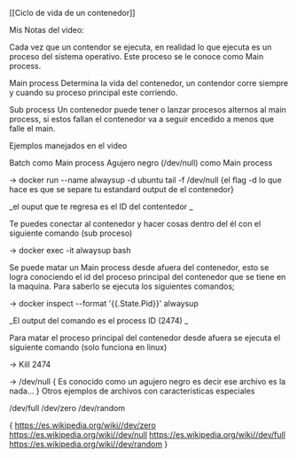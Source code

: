 [[Ciclo de vida de un contenedor]]

Mis Notas del video:

Cada vez que un contendor se ejecuta, en realidad lo que ejecuta es un proceso del sistema operativo. Este proceso se le conoce como Main process.

Main process
Determina la vida del contenedor, un contendor corre siempre y cuando su proceso principal este corriendo.

Sub process
Un contenedor puede tener o lanzar procesos alternos al main process, si estos fallan el contenedor va a seguir encedido a menos que falle el main.

Ejemplos manejados en el video

Batch como Main process
Agujero negro (/dev/null) como Main process

-> docker run --name alwaysup -d ubuntu tail -f /dev/null {el flag -d lo que hace es que se separe tu estandard output de el contenedor}

_el ouput que te regresa es el ID del contentedor _

Te puedes conectar al contenedor y hacer cosas dentro del él con el siguiente comando (sub proceso)

-> docker exec -it alwaysup bash

Se puede matar un Main process desde afuera del contenedor, esto se logra conociendo el id del proceso principal del contenedor que se tiene en la maquina. Para saberlo se ejecuta los siguientes comandos;

-> docker inspect --format '{{.State.Pid}}' alwaysup

_El output del comando es el process ID (2474) _

Para matar el proceso principal del contenedor desde afuera se ejecuta el siguiente comando (solo funciona en linux)

-> Kill 2474

-> /dev/null { Es conocido como un agujero negro es decir ese archivo es la nada… }
Otros ejemplos de archivos con caracteristicas especiales

/dev/full
/dev/zero
/dev/random

{
https://es.wikipedia.org/wiki//dev/zero
https://es.wikipedia.org/wiki//dev/null
https://es.wikipedia.org/wiki//dev/full
https://es.wikipedia.org/wiki//dev/random
}



